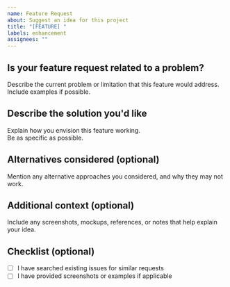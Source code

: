 ```yaml
---
name: Feature Request
about: Suggest an idea for this project
title: "[FEATURE] "
labels: enhancement
assignees: ""
---
```


## Is your feature request related to a problem?  
Describe the current problem or limitation that this feature would address.  
Include examples if possible.

## Describe the solution you'd like  
Explain how you envision this feature working.  
Be as specific as possible.

## Alternatives considered (optional)  
Mention any alternative approaches you considered, and why they may not work.

## Additional context (optional)  
Include any screenshots, mockups, references, or notes that help explain your idea.

## Checklist (optional)  
- [ ] I have searched existing issues for similar requests  
- [ ] I have provided screenshots or examples if applicable  
